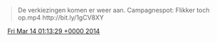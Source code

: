 > De verkiezingen komen er weer aan\. Campagnespot: Flikker toch op\.mp4 http://bit\.ly/1gCV8XY

<img src="../../media/tweet.ico" width="12" /> [Fri Mar 14 01:13:29 +0000 2014](https://twitter.com/DromerDenker/status/444280121042931712)